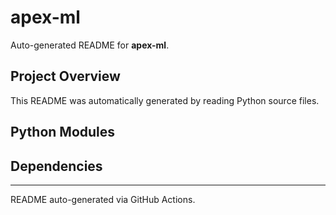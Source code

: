 # apex-ml

Auto-generated README for **apex-ml**.

## Project Overview

This README was automatically generated by reading Python source files.

## Python Modules

## Dependencies

---

README auto-generated via GitHub Actions.
